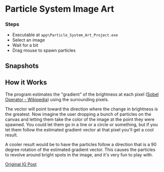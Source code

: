 # Particle System Image Art
### Steps
- Executable at `app\Particle_System_Art_Project.exe`
- Select an image
- Wait for a bit
- Drag mouse to spawn particles

## Snapshots

## How it Works
The program estimates the "gradient" of the brightness at each pixel ([Sobel Operator - Wikipedia](https://en.wikipedia.org/wiki/Sobel_operator)) using the surrounding pixels.

The vector will point toward the direction where the change in brightness is the greatest.
Now imagine the user dropping a bunch of particles on the canvas and letting them take the color of the image at the point they were spawned.
You could let them go in a line or a circle or something, but if you let them follow the estimated gradient vector at that pixel you'll get a cool result.

A cooler result would be to have the particles follow a direction that is a 90 degree rotation of the estimated gradient vector.
This causes the particles to revolve around bright spots in the image, and it's very fun to play with.

[Original IG Post](https://www.instagram.com/p/C6nVyYeu1IF/?img_index=1)






